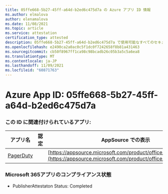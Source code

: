 ```yaml
---
title: 05ffe668-5b27-45ff-a64d-b2ed6c475d7a の Azure アプリ ID 情報
ms.author: elmalova
author: elenamalova
ms.date: 11/08/2021
ms.topic: article
ms.service: attestation
certification_type: attested
description: 05ffe668-5b27-45ff-a64d-b2ed6c475d7a で使用可能なすべてのセキュリティおよびコンプライアンス情報。
ms.openlocfilehash: e2490ca2a0ac0c5f1dc0f7242658f8b81a431463
ms.sourcegitcommit: cb50f8967ff1ca98c98bcadb26c05b3a5c5a6ea8
ms.translationtype: MT
ms.contentlocale: ja-JP
ms.lasthandoff: 11/09/2021
ms.locfileid: "60871763"
---
```

# <a name="azure-app-id-05ffe668-5b27-45ff-a64d-b2ed6c475d7a"></a>Azure App ID: 05ffe668-5b27-45ff-a64d-b2ed6c475d7a


### <a name="apps-associated-with-this-id"></a>この ID に関連付けられているアプリ:
| **アプリ名** | **認定** | **AppSource での表示** |
|--------------|---------------|-----------------------|
| [PagerDuty](https://docs.microsoft.com/microsoft-365-app-certification/forward/WA200001637) |  | [https://appsource.microsoft.com/product/office/WA200001637](https://appsource.microsoft.com/product/office/WA200001637) |

### <a name="microsoft-365-app-compliance-status"></a>Microsoft 365アプリのコンプライアンス状態
- PublisherAttestaton Status: Completed
